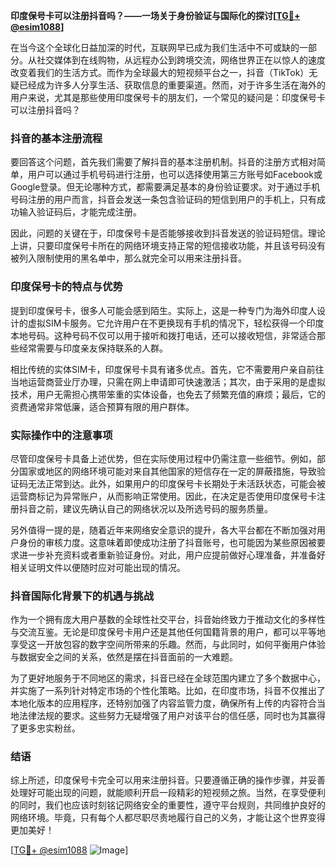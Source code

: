 **印度保号卡可以注册抖音吗？——一场关于身份验证与国际化的探讨[[TG💪+ @esim1088](https://t.me/s/esim1088)]**

在当今这个全球化日益加深的时代，互联网早已成为我们生活中不可或缺的一部分。从社交媒体到在线购物，从远程办公到跨境交流，网络世界正在以惊人的速度改变着我们的生活方式。而作为全球最大的短视频平台之一，抖音（TikTok）无疑已经成为许多人分享生活、获取信息的重要渠道。然而，对于许多生活在海外的用户来说，尤其是那些使用印度保号卡的朋友们，一个常见的疑问是：印度保号卡可以注册抖音吗？

### 抖音的基本注册流程

要回答这个问题，首先我们需要了解抖音的基本注册机制。抖音的注册方式相对简单，用户可以通过手机号码进行注册，也可以选择使用第三方账号如Facebook或Google登录。但无论哪种方式，都需要满足基本的身份验证要求。对于通过手机号码注册的用户而言，抖音会发送一条包含验证码的短信到用户的手机上，只有成功输入验证码后，才能完成注册。

因此，问题的关键在于，印度保号卡是否能够接收到抖音发送的验证码短信。理论上讲，只要印度保号卡所在的网络环境支持正常的短信接收功能，并且该号码没有被列入限制使用的黑名单中，那么就完全可以用来注册抖音。

### 印度保号卡的特点与优势

提到印度保号卡，很多人可能会感到陌生。实际上，这是一种专门为海外印度人设计的虚拟SIM卡服务。它允许用户在不更换现有手机的情况下，轻松获得一个印度本地号码。这种号码不仅可以用于接听和拨打电话，还可以接收短信，非常适合那些经常需要与印度亲友保持联系的人群。

相比传统的实体SIM卡，印度保号卡具有诸多优点。首先，它不需要用户亲自前往当地运营商营业厅办理，只需在网上申请即可快速激活；其次，由于采用的是虚拟技术，用户无需担心携带笨重的实体设备，也免去了频繁充值的麻烦；最后，它的资费通常非常低廉，适合预算有限的用户群体。

### 实际操作中的注意事项

尽管印度保号卡具备上述优势，但在实际使用过程中仍需注意一些细节。例如，部分国家或地区的网络环境可能对来自其他国家的短信存在一定的屏蔽措施，导致验证码无法正常到达。此外，如果用户的印度保号卡长期处于未活跃状态，可能会被运营商标记为异常账户，从而影响正常使用。因此，在决定是否使用印度保号卡注册抖音之前，建议先确认自己的网络状况以及所选号码的服务质量。

另外值得一提的是，随着近年来网络安全意识的提升，各大平台都在不断加强对用户身份的审核力度。这意味着即使成功注册了抖音账号，也可能因为某些原因被要求进一步补充资料或者重新验证身份。对此，用户应提前做好心理准备，并准备好相关证明文件以便随时应对可能出现的情况。

### 抖音国际化背景下的机遇与挑战

作为一个拥有庞大用户基数的全球性社交平台，抖音始终致力于推动文化的多样性与交流互鉴。无论是印度保号卡用户还是其他任何国籍背景的用户，都可以平等地享受这一开放包容的数字空间所带来的乐趣。然而，与此同时，如何平衡用户体验与数据安全之间的关系，依然是摆在抖音面前的一大难题。

为了更好地服务于不同地区的需求，抖音已经在全球范围内建立了多个数据中心，并实施了一系列针对特定市场的个性化策略。比如，在印度市场，抖音不仅推出了本地化版本的应用程序，还特别加强了内容监管力度，确保所有上传的内容符合当地法律法规的要求。这些努力无疑增强了用户对该平台的信任感，同时也为其赢得了更多忠实粉丝。

### 结语

综上所述，印度保号卡完全可以用来注册抖音。只要遵循正确的操作步骤，并妥善处理好可能出现的问题，就能顺利开启一段精彩的短视频之旅。当然，在享受便利的同时，我们也应该时刻铭记网络安全的重要性，遵守平台规则，共同维护良好的网络环境。毕竟，只有每个人都尽职尽责地履行自己的义务，才能让这个世界变得更加美好！

[[TG💪+ @esim1088](https://t.me/s/esim1088) ![Image](https://i.postimg.cc/4NQfJmqS/Snipaste-2025-05-13-00-14-12.png)]